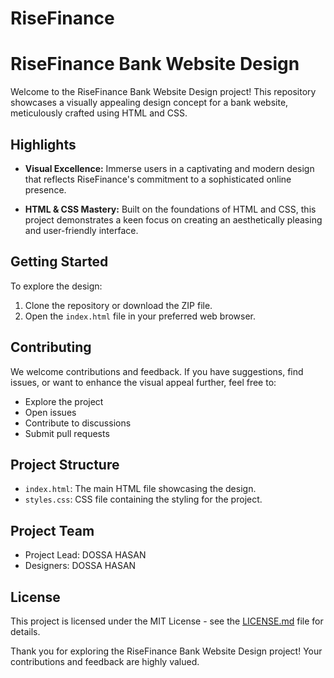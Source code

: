 # RiseFinance
# RiseFinance Bank Website Design

Welcome to the RiseFinance Bank Website Design project! This repository showcases a visually appealing design concept for a bank website, meticulously crafted using HTML and CSS.

## Highlights
- **Visual Excellence:** Immerse users in a captivating and modern design that reflects RiseFinance's commitment to a sophisticated online presence.

- **HTML & CSS Mastery:** Built on the foundations of HTML and CSS, this project demonstrates a keen focus on creating an aesthetically pleasing and user-friendly interface.

## Getting Started
To explore the design:
1. Clone the repository or download the ZIP file.
2. Open the `index.html` file in your preferred web browser.

## Contributing
We welcome contributions and feedback. If you have suggestions, find issues, or want to enhance the visual appeal further, feel free to:
- Explore the project
- Open issues
- Contribute to discussions
- Submit pull requests

## Project Structure
- `index.html`: The main HTML file showcasing the design.
- `styles.css`: CSS file containing the styling for the project.

## Project Team
- Project Lead: DOSSA HASAN
- Designers: DOSSA HASAN

## License
This project is licensed under the MIT License - see the [LICENSE.md](LICENSE.md) file for details.

Thank you for exploring the RiseFinance Bank Website Design project! Your contributions and feedback are highly valued.
